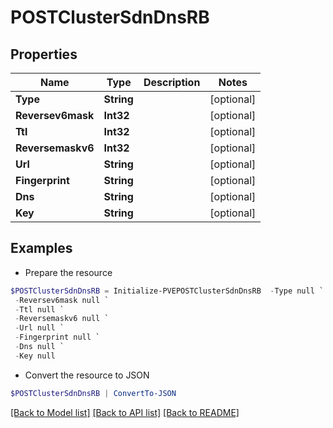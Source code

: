 # POSTClusterSdnDnsRB
## Properties

Name | Type | Description | Notes
------------ | ------------- | ------------- | -------------
**Type** | **String** |  | [optional] 
**Reversev6mask** | **Int32** |  | [optional] 
**Ttl** | **Int32** |  | [optional] 
**Reversemaskv6** | **Int32** |  | [optional] 
**Url** | **String** |  | [optional] 
**Fingerprint** | **String** |  | [optional] 
**Dns** | **String** |  | [optional] 
**Key** | **String** |  | [optional] 

## Examples

- Prepare the resource
```powershell
$POSTClusterSdnDnsRB = Initialize-PVEPOSTClusterSdnDnsRB  -Type null `
 -Reversev6mask null `
 -Ttl null `
 -Reversemaskv6 null `
 -Url null `
 -Fingerprint null `
 -Dns null `
 -Key null
```

- Convert the resource to JSON
```powershell
$POSTClusterSdnDnsRB | ConvertTo-JSON
```

[[Back to Model list]](../README.md#documentation-for-models) [[Back to API list]](../README.md#documentation-for-api-endpoints) [[Back to README]](../README.md)

